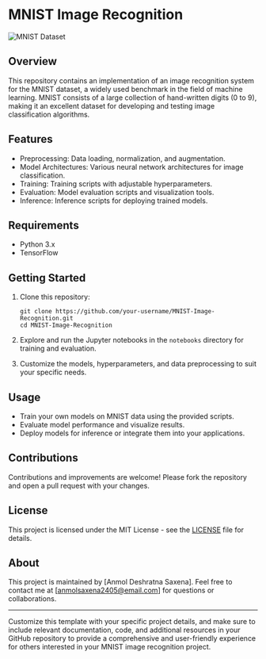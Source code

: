 

# MNIST Image Recognition

![MNIST Dataset](https://upload.wikimedia.org/wikipedia/commons/thumb/2/27/MnistExamples.png/320px-MnistExamples.png)

## Overview

This repository contains an implementation of an image recognition system for the MNIST dataset, a widely used benchmark in the field of machine learning. MNIST consists of a large collection of hand-written digits (0 to 9), making it an excellent dataset for developing and testing image classification algorithms.

## Features

- Preprocessing: Data loading, normalization, and augmentation.
- Model Architectures: Various neural network architectures for image classification.
- Training: Training scripts with adjustable hyperparameters.
- Evaluation: Model evaluation scripts and visualization tools.
- Inference: Inference scripts for deploying trained models.

## Requirements

- Python 3.x
- TensorFlow 

## Getting Started

1. Clone this repository:

   ```
   git clone https://github.com/your-username/MNIST-Image-Recognition.git
   cd MNIST-Image-Recognition
   ```

2. Explore and run the Jupyter notebooks in the `notebooks` directory for training and evaluation.

3. Customize the models, hyperparameters, and data preprocessing to suit your specific needs.

## Usage

- Train your own models on MNIST data using the provided scripts.
- Evaluate model performance and visualize results.
- Deploy models for inference or integrate them into your applications.

## Contributions

Contributions and improvements are welcome! Please fork the repository and open a pull request with your changes.

## License

This project is licensed under the MIT License - see the [LICENSE](LICENSE) file for details.

## About

This project is maintained by [Anmol Deshratna Saxena]. Feel free to contact me at [anmolsaxena2405@email.com] for questions or collaborations.

---

Customize this template with your specific project details, and make sure to include relevant documentation, code, and additional resources in your GitHub repository to provide a comprehensive and user-friendly experience for others interested in your MNIST image recognition project.
